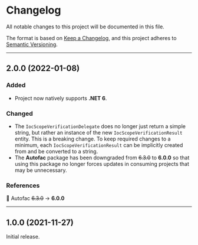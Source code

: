 # Changelog

All notable changes to this project will be documented in this file.

The format is based on [Keep a Changelog](https://keepachangelog.com/en/1.0.0/), and this project adheres to [Semantic Versioning](https://semver.org/spec/v2.0.0.html).
___

## 2.0.0 (2022-01-08)

### Added

- Project now natively supports **.NET 6**.

### Changed

- The `IocScopeVerificationDelegate` does no longer just return a simple string, but rather an instance of the new `IocScopeVerificationResult` entity. This is a breaking change. To keep required changes to a minimum, each `IocScopeVerificationResult` can be implicitly created from and be converted to a string.
- The **Autofac** package has been downgraded from ~~6.3.0~~ to **6.0.0** so that using this package no longer forces updates in consuming projects that may be unnecessary.

### References

:large_blue_circle: Autofac ~~6.3.0~~ → **6.0.0**

___

## 1.0.0 (2021-11-27)

Initial release.
